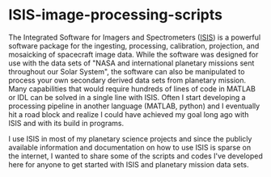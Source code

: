 # ISIS-image-processing-scripts

The Integrated Software for Imagers and Spectrometers ([ISIS](https://isis.astrogeology.usgs.gov/index.html)) is a powerful software package for the ingesting, processing, calibration, projection, and mosaicking of spacecraft image data. While the software was designed for use with the data sets of "NASA and international planetary missions sent throughout our Solar System", the software can also be manipulated to process your own secondary derived data sets from planetary mission.  Many capabilities that would require hundreds of lines of code in MATLAB or IDL can be solved in a single line with ISIS. Often I start developing a processing pipeline in another language (MATLAB, python) and I eventually hit a road block and realize I could have achieved my goal long ago with ISIS and with its build in programs.

I use ISIS in most of my planetary science projects and since the publicly available information and documentation on how to use ISIS is sparse on the internet, I wanted to share some of the scripts and codes I've developed here for anyone to get started with ISIS and planetary mission data sets.
